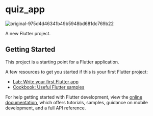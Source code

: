 
# quiz_app
![original-975d4d46341b49b5948bd681dc769b22](https://github.com/user-attachments/assets/f9ccaa5d-f936-4ad0-a568-a44d01edc03b)


A new Flutter project.

## Getting Started

This project is a starting point for a Flutter application.

A few resources to get you started if this is your first Flutter project:

- [Lab: Write your first Flutter app](https://docs.flutter.dev/get-started/codelab)
- [Cookbook: Useful Flutter samples](https://docs.flutter.dev/cookbook)

For help getting started with Flutter development, view the
[online documentation](https://docs.flutter.dev/), which offers tutorials,
samples, guidance on mobile development, and a full API reference.
